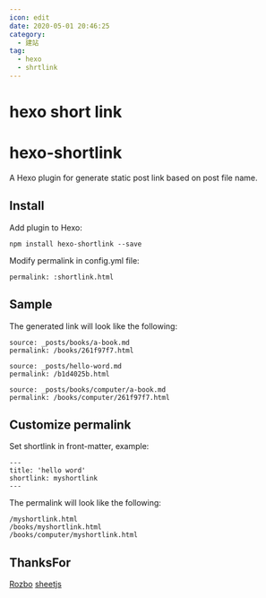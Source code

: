 ```yaml
---
icon: edit
date: 2020-05-01 20:46:25
category:
  - 建站
tag:
  - hexo
  - shrtlink
---
```


# hexo short link

# hexo-shortlink

A Hexo plugin for generate static post link based on post file name.

## Install

Add plugin to Hexo:

```
npm install hexo-shortlink --save
```

Modify permalink in config.yml file:

```
permalink: :shortlink.html
```

## Sample

The generated link will look like the following:

```
source: _posts/books/a-book.md
permalink: /books/261f97f7.html

source: _posts/hello-word.md
permalink: /b1d4025b.html

source: _posts/books/computer/a-book.md
permalink: /books/computer/261f97f7.html
```

## Customize permalink

Set shortlink in front-matter, example:

```
---
title: 'hello word'
shortlink: myshortlink
---
```

The permalink will look like the following:

```
/myshortlink.html
/books/myshortlink.html
/books/computer/myshortlink.html
```

## ThanksFor

[Rozbo](https://github.com/Rozbo/hexo-abbrlink) [sheetjs](https://github.com/SheetJS/js-crc32)
